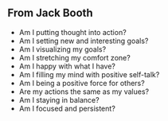 ## From Jack Booth
- Am I putting thought into action?
- Am I setting new and interesting goals?
- Am I visualizing my goals?
- Am I stretching my comfort zone?
- Am I happy with what I have?
- Am I filling my mind with positive self-talk?
- Am I being a positive force for others?
- Are my actions the same as my values?
- Am I staying in balance?
- Am I focused and persistent?
